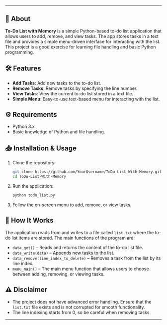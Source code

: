 
---

## 🚀 About
**To-Do List with Memory** is a simple Python-based to-do list application that allows users to add, remove, and view tasks. The app stores tasks in a text file and provides a simple menu-driven interface for interacting with the list. This project is a good exercise for learning file handling and basic Python programming.

## 🛠️ Features
- **Add Tasks**: Add new tasks to the to-do list.
- **Remove Tasks**: Remove tasks by specifying the line number.
- **View Tasks**: View the current to-do list stored in a text file.
- **Simple Menu**: Easy-to-use text-based menu for interacting with the list.

## ⚙️ Requirements
- Python 3.x
- Basic knowledge of Python and file handling.

## 📥 Installation & Usage

1. Clone the repository:
    ```bash
    git clone https://github.com/YourUsername/ToDo-List-With-Memory.git
    cd ToDo-List-With-Memory
    ```

2. Run the application:
    ```bash
    python todo_list.py
    ```

3. Follow the on-screen menu to add, remove, or view tasks.

## 🔧 How It Works
The application reads from and writes to a file called `list.txt` where the to-do list items are stored. The main functions of the program are:
- `data_get()` – Reads and returns the content of the to-do list file.
- `data_write(data)` – Appends new tasks to the list.
- `data_remove(line_index_to_delete)` – Removes a task from the list by its line index.
- `menu_main()` – The main menu function that allows users to choose between adding, removing, or viewing tasks.

## ⚠️ Disclaimer
- The project does not have advanced error handling. Ensure that the `list.txt` file exists and is not corrupted for smooth functionality.
- The line indexing starts from 0, so be careful when removing tasks.

---
